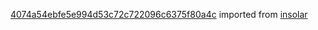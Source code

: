 [4074a54ebfe5e994d53c72c722096c6375f80a4c](https://github.com/insolar/insolar/commit/4074a54ebfe5e994d53c72c722096c6375f80a4c) imported from [insolar](https://github.com/insolar/insolar)
